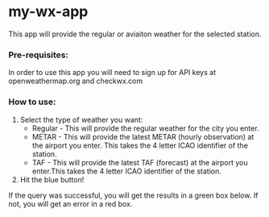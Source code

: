 # my-wx-app
This app will provide the regular or aviaiton weather for the selected station.

### Pre-requisites:
In order to use this app you will need to sign up for API keys at openweathermap.org and checkwx.com

### How to use:
1. Select the type of weather you want:
   - Regular - This will provide the regular weather for the city you enter.
   - METAR - This will provide the latest METAR (hourly observation) at the airport you enter. This takes the 4 letter ICAO identifier of the station.
   - TAF - This will provide the latest TAF (forecast) at the airport you enter.This takes the 4 letter ICAO identifier of the station.
2. Hit the blue button!

If the query was successful, you will get the results in a green box below. If not, you will get an error in a red box.